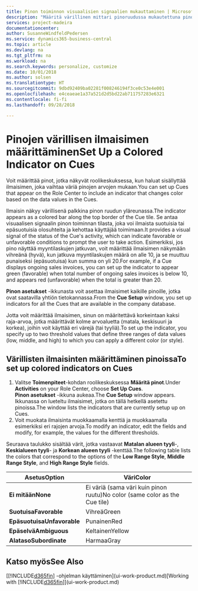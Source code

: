 ```yaml
---
title: Pinon toiminnon visuaalisien signaalien mukauttaminen | Microsoft Docs
description: "Määritä värillinen mittari pinoruudussa mukautettuna pinon toiminnon visuaalisena signaalina."
services: project-madeira
documentationcenter: 
author: SusanneWindfeldPedersen
ms.service: dynamics365-business-central
ms.topic: article
ms.devlang: na
ms.tgt_pltfrm: na
ms.workload: na
ms.search.keywords: personalize, customize
ms.date: 10/01/2018
ms.author: solsen
ms.translationtype: HT
ms.sourcegitcommit: 9dbd92409ba02281f008246194f3ce0c53e4e001
ms.openlocfilehash: e4ceaeae1a37a521d2d5bd22ab711757283e6321
ms.contentlocale: fi-fi
ms.lasthandoff: 09/28/2018

---
```

# <a name="set-up-a-colored-indicator-on-cues"></a><span data-ttu-id="abda1-103">Pinojen värillisen ilmaisimen määrittäminen</span><span class="sxs-lookup"><span data-stu-id="abda1-103">Set Up a Colored Indicator on Cues</span></span>
<span data-ttu-id="abda1-104">Voit määrittää pinot, jotka näkyvät roolikeskuksessa, kun haluat sisällyttää ilmaisimen, joka vaihtaa väriä pinojen arvojen mukaan.</span><span class="sxs-lookup"><span data-stu-id="abda1-104">You can set up Cues that appear on the Role Center to include an indicator that changes color based on the data values in the Cues.</span></span>

<span data-ttu-id="abda1-105">Ilmaisin näkyy värillisenä palkkina pinon ruudun yläreunassa.</span><span class="sxs-lookup"><span data-stu-id="abda1-105">The indicator appears as a colored bar along the top border of the Cue tile.</span></span> <span data-ttu-id="abda1-106">Se antaa visuaalisen signaalin pinon toiminnan tilasta, joka voi ilmaista suotuisia tai epäsuotuisia olosuhteita ja kehottaa käyttäjää toimimaan.</span><span class="sxs-lookup"><span data-stu-id="abda1-106">It provides a visual signal of the status of the Cue's activity, which can indicate favorable or unfavorable conditions to prompt the user to take action.</span></span> <span data-ttu-id="abda1-107">Esimerkiksi, jos pino näyttää myyntilaskujen jatkuvan, voit määrittää ilmaisimen näkymään vihreänä (hyvä), kun jatkuva myyntilaskujen määrä on alle 10, ja se muuttuu punaiseksi (epäsuotuisa) kun summa on yli 20.</span><span class="sxs-lookup"><span data-stu-id="abda1-107">For example, if a Cue displays ongoing sales invoices, you can set up the indicator to appear green (favorable) when total number of ongoing sales invoices is below 10, and appears red (unfavorable) when the total is greater than 20.</span></span>

<span data-ttu-id="abda1-108">**Pinon asetukset** -ikkunasta voit asettaa ilmaisimet kaikille pinoille, jotka ovat saatavilla yhtiön tietokannassa.</span><span class="sxs-lookup"><span data-stu-id="abda1-108">From the **Cue Setup** window, you set up indicators for all the Cues that are available in the company database.</span></span>

<span data-ttu-id="abda1-109">Jotta voit määrittää ilmaisimen, sinun on määritettävä korkeintaan kaksi raja-arvoa, jotka määrittävät kolme arvoaluetta (matala, keskisuuri ja korkea), joihin voit käyttää eri värejä (tai tyyliä).</span><span class="sxs-lookup"><span data-stu-id="abda1-109">To set up the indicator, you specify up to two threshold values that define three ranges of data values (low, middle, and high) to which you can apply a different color (or style).</span></span>

## <a name="to-set-up-colored-indicators-on-cues"></a><span data-ttu-id="abda1-110">Värillisten ilmaisinten määrittäminen pinoissa</span><span class="sxs-lookup"><span data-stu-id="abda1-110">To set up colored indicators on Cues</span></span>
1. <span data-ttu-id="abda1-111">Valitse **Toimenpiteet**-kohdan roolikeskuksessa **Määritä pinot**.</span><span class="sxs-lookup"><span data-stu-id="abda1-111">Under **Activities** on your Role Center, choose **Set Up Cues**.</span></span>  
   <span data-ttu-id="abda1-112">**Pinon asetukset** -ikkuna aukeaa.</span><span class="sxs-lookup"><span data-stu-id="abda1-112">The **Cue Setup** window appears.</span></span> <span data-ttu-id="abda1-113">Ikkunassa on lueteltu ilmaisimet, jotka on tällä hetkellä asetettu pinoissa.</span><span class="sxs-lookup"><span data-stu-id="abda1-113">The window lists the indicators that are currently setup up on Cues.</span></span>
2. <span data-ttu-id="abda1-114">Voit muokata ilmaisinta muokkaamalla kenttiä ja muokkaamalla esimerkiksi eri rajojen arvoja.</span><span class="sxs-lookup"><span data-stu-id="abda1-114">To modify an indicator, edit the fields and modify, for example, the values for the different thresholds.</span></span>  

<span data-ttu-id="abda1-115">Seuraava taulukko sisältää värit, jotka vastaavat **Matalan alueen tyyli**-, **Keskialueen tyyli**- ja **Korkean alueen tyyli** -kenttää.</span><span class="sxs-lookup"><span data-stu-id="abda1-115">The following table lists the colors that correspond to the options of the **Low Range Style**, **Middle Range Style**, and **High Range Style** fields.</span></span>

| <span data-ttu-id="abda1-116">Asetus</span><span class="sxs-lookup"><span data-stu-id="abda1-116">Option</span></span> | <span data-ttu-id="abda1-117">Väri</span><span class="sxs-lookup"><span data-stu-id="abda1-117">Color</span></span> |
| --- | --- |
| <span data-ttu-id="abda1-118">**Ei mitään**</span><span class="sxs-lookup"><span data-stu-id="abda1-118">**None**</span></span> |<span data-ttu-id="abda1-119">Ei väriä (sama väri kuin pinon ruutu)</span><span class="sxs-lookup"><span data-stu-id="abda1-119">No color (same color as the Cue tile)</span></span>|
| <span data-ttu-id="abda1-120">**Suotuisa**</span><span class="sxs-lookup"><span data-stu-id="abda1-120">**Favorable**</span></span> |<span data-ttu-id="abda1-121">Vihreä</span><span class="sxs-lookup"><span data-stu-id="abda1-121">Green</span></span> |
| <span data-ttu-id="abda1-122">**Epäsuotuisa**</span><span class="sxs-lookup"><span data-stu-id="abda1-122">**Unfavorable**</span></span> |<span data-ttu-id="abda1-123">Punainen</span><span class="sxs-lookup"><span data-stu-id="abda1-123">Red</span></span> |
| <span data-ttu-id="abda1-124">**Epäselvä**</span><span class="sxs-lookup"><span data-stu-id="abda1-124">**Ambiguous**</span></span> |<span data-ttu-id="abda1-125">Keltainen</span><span class="sxs-lookup"><span data-stu-id="abda1-125">Yellow</span></span> |
| <span data-ttu-id="abda1-126">**Alataso**</span><span class="sxs-lookup"><span data-stu-id="abda1-126">**Subordinate**</span></span> |<span data-ttu-id="abda1-127">Harmaa</span><span class="sxs-lookup"><span data-stu-id="abda1-127">Gray</span></span> |

## <a name="see-also"></a><span data-ttu-id="abda1-128">Katso myös</span><span class="sxs-lookup"><span data-stu-id="abda1-128">See Also</span></span>
<span data-ttu-id="abda1-129">[[!INCLUDE[d365fin](includes/d365fin_md.md)] -ohjelman käyttäminen](ui-work-product.md)</span><span class="sxs-lookup"><span data-stu-id="abda1-129">[Working with [!INCLUDE[d365fin](includes/d365fin_md.md)]](ui-work-product.md)</span></span>

